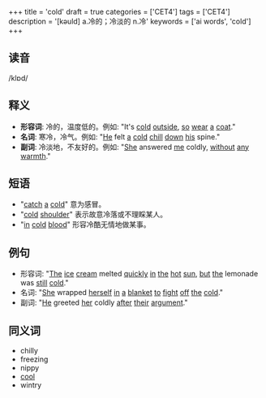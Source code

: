 +++
title = 'cold'
draft = true
categories = ['CET4']
tags = ['CET4']
description = '[kəuld] a.冷的；冷淡的 n.冷'
keywords = ['ai words', 'cold']
+++

## 读音
/klɒd/

## 释义
- **形容词**: 冷的，温度低的。例如: "It's [cold](/zh/post/cold/) [outside](/zh/post/outside/), [so](/zh/post/so/) [wear](/zh/post/wear/) [a](/zh/post/a/) [coat](/zh/post/coat/)."
- **名词**: 寒冷，冷气。例如: "[He](/zh/post/he/) felt [a](/zh/post/a/) [cold](/zh/post/cold/) [chill](/zh/post/chill/) [down](/zh/post/down/) [his](/zh/post/his/) spine."
- **副词**: 冷淡地，不友好的。例如: "[She](/zh/post/she/) answered [me](/zh/post/me/) coldly, [without](/zh/post/without/) [any](/zh/post/any/) [warmth](/zh/post/warmth/)."

## 短语
- "[catch](/zh/post/catch/) [a](/zh/post/a/) [cold](/zh/post/cold/)" 意为感冒。
- "[cold](/zh/post/cold/) [shoulder](/zh/post/shoulder/)" 表示故意冷落或不理睬某人。
- "[in](/zh/post/in/) [cold](/zh/post/cold/) [blood](/zh/post/blood/)" 形容冷酷无情地做某事。

## 例句
- 形容词: "[The](/zh/post/the/) [ice](/zh/post/ice/) [cream](/zh/post/cream/) melted [quickly](/zh/post/quickly/) [in](/zh/post/in/) [the](/zh/post/the/) [hot](/zh/post/hot/) [sun](/zh/post/sun/), [but](/zh/post/but/) [the](/zh/post/the/) lemonade was [still](/zh/post/still/) [cold](/zh/post/cold/)."
- 名词: "[She](/zh/post/she/) wrapped [herself](/zh/post/herself/) [in](/zh/post/in/) [a](/zh/post/a/) [blanket](/zh/post/blanket/) [to](/zh/post/to/) [fight](/zh/post/fight/) [off](/zh/post/off/) [the](/zh/post/the/) [cold](/zh/post/cold/)."
- 副词: "[He](/zh/post/he/) greeted [her](/zh/post/her/) coldly [after](/zh/post/after/) [their](/zh/post/their/) [argument](/zh/post/argument/)."

## 同义词
- chilly
- freezing
- nippy
- [cool](/zh/post/cool/)
- wintry

